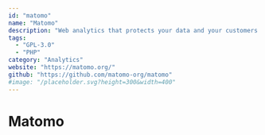 ```yaml
---
id: "matomo"
name: "Matomo"
description: "Web analytics that protects your data and your customers' privacy (alternative to Google Analytics)."
tags:
  - "GPL-3.0"
  - "PHP"
category: "Analytics"
website: "https://matomo.org/"
github: "https://github.com/matomo-org/matomo"
#image: "/placeholder.svg?height=300&width=400"
---
```


# Matomo
